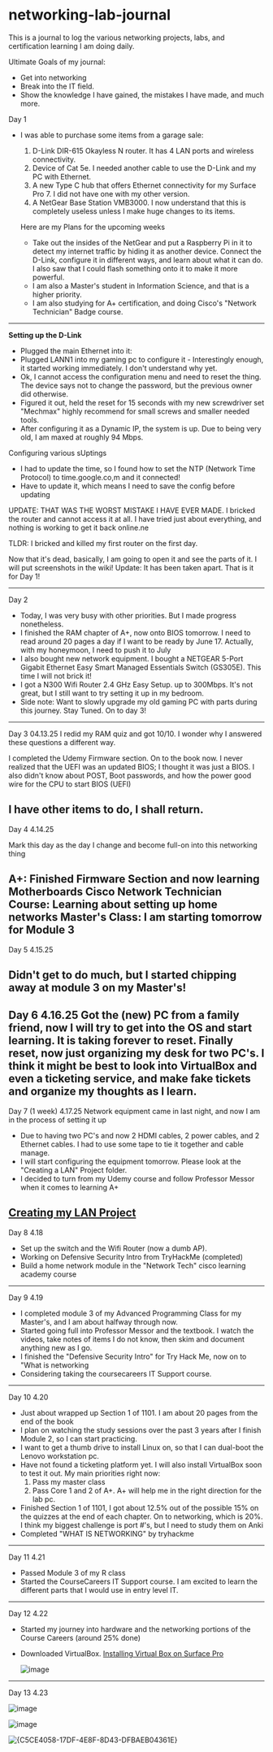 
# networking-lab-journal
This is a journal to log the various networking projects, labs, and certification learning I am doing daily.

Ultimate Goals of my journal:
- Get into networking
- Break into the IT field.
- Show the knowledge I have gained, the mistakes I have made, and much more.

Day 1
- I was able to purchase some items from a garage sale:
  1. D-Link DIR-615 Okayless N router. It has 4 LAN ports and wireless connectivity.
  2. Device of Cat 5e. I needed another cable to use the D-Link and my PC with Ethernet.
  3. A new Type C hub that offers Ethernet connectivity for my Surface Pro 7. I did not have one with my other version.
  4. A NetGear Base Station VMB3000. I now understand that this is completely useless unless I make huge changes to its items.
 
  Here are my Plans for the upcoming weeks
  - Take out the insides of the NetGear and put a Raspberry Pi in it to detect my internet traffic by hiding it as another device.
  Connect the D-Link, configure it in different ways, and learn about what it can do. I also saw that I could flash something onto it to make it more powerful.
  - I am also a Master's student in Information Science, and that is a higher priority.
  - I am also studying for A+ certification, and doing Cisco's "Network Technician" Badge course.
 

--------------------------------------------------------------------------------------------------------------------------------------------------------------------------------
**Setting up the D-Link**
- Plugged the main Ethernet into it:
- Plugged LANN1 into my gaming pc to configure it
      - Interestingly enough, it started working immediately. I don't understand why yet.
- Ok, I cannot access the configuration menu and need to reset the thing. The device says not to change the password, but the previous owner did otherwise.
- Figured it out, held the reset for 15 seconds with my new screwdriver set "Mechmax" highly recommend for small screws and smaller needed tools.
- After configuring it as a Dynamic IP, the system is up. Due to being very old, I am maxed at roughly 94 Mbps.

Configuring various sUptings
- I had to update the time, so I found how to set the NTP (Network Time Protocol) to time.google.co,m and it connected!
- Have to update it, which means I need to save the config before updating

UPDATE:
THAT WAS THE WORST MISTAKE I HAVE EVER MADE. I bricked the router and cannot access it at all. I have tried just about everything, and nothing is working to get it back online.ne

TLDR: I bricked and killed my first router on the first day. 


Now that it's dead, basically, I am going to open it and see the parts of it. I will put screenshots in the wiki!
Update: It has been taken apart. That is it for Day 1!

-------------------------------------------------------------------------------------------------------------------------------------------------------------------------------
Day 2
- Today, I was very busy with other priorities. But I made progress nonetheless.
- I finished the RAM chapter of A+, now onto BIOS tomorrow. I need to read around 20 pages a day if I want to be ready by June 17.  Actually, with my honeymoon, I need to push it to July
- I also bought new network equipment. I bought a NETGEAR 5-Port Gigabit Ethernet Easy Smart Managed Essentials Switch (GS305E). This time I will not brick it!
- I got a N300 Wifi Router 2.4 GHz Easy Setup. up to 300Mbps. It's not great, but I still want to try setting it up in my bedroom.
- Side note: Want to slowly upgrade my old gaming PC with parts during this journey. Stay Tuned. On to day 3!

---------------------------------------------------------------------------------------------------------------------------------------------------------------------------------
Day 3 04.13.25
I redid my RAM quiz and got 10/10. I wonder why I answered these questions a different way. 

I completed the Udemy Firmware section. On to the book now. I never realized that the UEFI was an updated BIOS; I thought it was just a BIOS. I also didn't know about POST, Boot passwords, and how the power good wire for the CPU to start BIOS (UEFI)

I have other items to do, I shall return.
-------------------------------------------------------------------------------------------------------------------------------------------------------------------------
Day 4 4.14.25

Mark this day as the day I change and become full-on into this networking thing

A+: Finished Firmware Section and now learning Motherboards
Cisco Network Technician Course: Learning about setting up home networks
Master's Class: I am starting tomorrow for Module 3
-----------------------------------------------------------------------------------------------------------------------------------------------------------------------
Day 5 4.15.25

Didn't get to do much, but I started chipping away at module 3 on my Master's!
-------------------------------------------------------------------------------------------------------------------------------------------------------------------------
Day 6 4.16.25
Got the (new) PC from a family friend, now I will try to get into the OS and start learning. It is taking forever to reset.
Finally reset, now just organizing my desk for two PC's. 
I think it might be best to look into VirtualBox and even a ticketing service, and make fake tickets and organize my thoughts as I learn.
------------------------------------------------------------------------------------------------------------------------------------------------
Day 7 (1 week) 4.17.25
Network equipment came in last night, and now I am in the process of setting it up
- Due to having two PC's and now 2 HDMI cables, 2 power cables, and 2 Ethernet cables. I had to use some tape to tie it together and cable manage. 
- I will start configuring the equipment tomorrow. Please look at the "Creating a LAN" Project folder.
- I decided to turn from my Udemy course and follow Professor Messor when it comes to learning A+
 
[Creating my LAN Project](/CreatingALAN.md)
------------------------------------------------------------------------------------------------------------------------------------------------
Day 8 4.18
- Set up the switch and the Wifi Router (now a dumb AP).
- Working on Defensive Security Intro from TryHackMe (completed)
- Build a home network module in the "Network Tech" cisco learning academy course
------------------------------------------------------------------------------------------------------------------------------------------------
Day 9 4.19
- I completed module 3 of my Advanced Programming Class for my Master's, and I am about halfway through now.
- Started going full into Professor Messor and the textbook. I watch the videos, take notes of items I do not know, then skim and document anything new as I go.
- I finished the "Defensive Security Intro" for Try Hack Me, now on to "What is networking
- Considering taking the coursecareers IT Support course.
--------------------------------------------------------------------------------------------------------------------------------------------
Day 10 4.20
- Just about wrapped up Section 1 of 1101. I am about 20 pages from the end of the book
- I plan on watching the study sessions over the past 3 years after I finish Module 2, so I can start practicing.
- I want to get a thumb drive to install Linux on, so that I can dual-boot the Lenovo workstation pc.
- Have not found a ticketing platform yet. I will also install VirtualBox soon to test it out.
  My main priorities right now:
  1. Pass my master class
  3. Pass Core 1 and 2 of A+. A+ will help me in the right direction for the lab pc.
- Finished Section 1 of 1101, I got about 12.5% out of the possible 15% on the quizzes at the end of each chapter. On to networking, which is 20%. I think my biggest challenge is port #'s, but I need to study them on Anki
- Completed "WHAT IS NETWORKING" by tryhackme
  
---------------------------------------------------------------------------------------------------------------------------------------------
Day 11 4.21
- Passed Module 3 of my R class
- Started the CourseCareers IT Support course. I am excited to learn the different parts that I would use in entry level IT.
---------------------------------------------------------------------------------------------------------------------------------------------
Day 12 4.22
- Started my journey into hardware and the networking portions of the Course Careers (around 25% done)
- Downloaded VirtualBox. [Installing Virtual Box on Surface Pro](/Installing_Virtual_Box.md)


  ![image](https://github.com/user-attachments/assets/b11e0cc7-bbcf-4443-ab38-bb463ae5447c)

-----------------------------------------------------------------------------------------------------------------------------------------------
Day 13 4.23

![image](https://github.com/user-attachments/assets/92dbce8f-597e-41b2-a5c3-5b7cc9690a47)

![image](https://github.com/user-attachments/assets/627e1270-48a1-4e7e-b352-5cd88bcbe2f0)





![{C5CE4058-17DF-4E8F-8D43-DFBAEB04361E}](https://github.com/user-attachments/assets/633621d2-cd36-4405-8088-094a6d4b0bd4)

